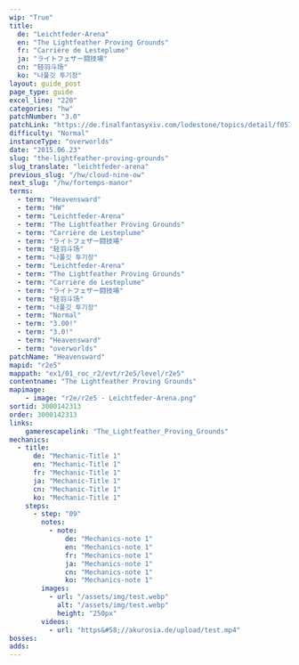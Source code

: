 ```yaml
---
wip: "True"
title:
  de: "Leichtfeder-Arena"
  en: "The Lightfeather Proving Grounds"
  fr: "Carrière de Lesteplume"
  ja: "ライトフェザー闘技場"
  cn: "轻羽斗场"
  ko: "나풀깃 투기장"
layout: guide_post
page_type: guide
excel_line: "220"
categories: "hw"
patchNumber: "3.0"
patchLink: "https://de.finalfantasyxiv.com/lodestone/topics/detail/f0575b82a639492e5a70e34d823d77bddcb7f686"
difficulty: "Normal"
instanceType: "overworlds"
date: "2015.06.23"
slug: "the-lightfeather-proving-grounds"
slug_translate: "leichtfeder-arena"
previous_slug: "/hw/cloud-nine-ow"
next_slug: "/hw/fortemps-manor"
terms:
  - term: "Heavensward"
  - term: "HW"
  - term: "Leichtfeder-Arena"
  - term: "The Lightfeather Proving Grounds"
  - term: "Carrière de Lesteplume"
  - term: "ライトフェザー闘技場"
  - term: "轻羽斗场"
  - term: "나풀깃 투기장"
  - term: "Leichtfeder-Arena"
  - term: "The Lightfeather Proving Grounds"
  - term: "Carrière de Lesteplume"
  - term: "ライトフェザー闘技場"
  - term: "轻羽斗场"
  - term: "나풀깃 투기장"
  - term: "Normal"
  - term: "3.00!"
  - term: "3.0!"
  - term: "Heavensward"
  - term: "overworlds"
patchName: "Heavensward"
mapid: "r2e5"
mappath: "ex1/01_roc_r2/evt/r2e5/level/r2e5"
contentname: "The Lightfeather Proving Grounds"
mapimage:
    - image: "r2e/r2e5 - Leichtfeder-Arena.png"
sortid: 3000142313
order: 3000142313
links:
    gamerescapelink: "The_Lightfeather_Proving_Grounds"
mechanics:
  - title:
      de: "Mechanic-Title 1"
      en: "Mechanic-Title 1"
      fr: "Mechanic-Title 1"
      ja: "Mechanic-Title 1"
      cn: "Mechanic-Title 1"
      ko: "Mechanic-Title 1"
    steps:
      - step: "09"
        notes:
          - note:
              de: "Mechanics-note 1"
              en: "Mechanics-note 1"
              fr: "Mechanics-note 1"
              ja: "Mechanics-note 1"
              cn: "Mechanics-note 1"
              ko: "Mechanics-note 1"
        images:
          - url: "/assets/img/test.webp"
            alt: "/assets/img/test.webp"
            height: "250px"
        videos:
          - url: "https&#58;//akurosia.de/upload/test.mp4"
bosses:
adds:
---
```

